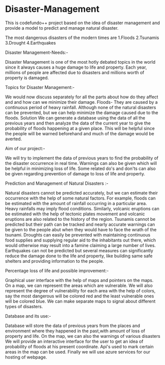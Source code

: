# Disaster-Management


This is codefundo++ project based on the idea of disaster management and provide a model to predict and manage natural disaster.

The most dangerous disasters of the modern times are
1.Floods
2.Tsunamis
3.Drought
4.Earthquakes

Disaster Management-Needs:-

Disaster Management is one of the most hotly debated topics in the world since it always causes a huge damage to life and property.
Each year, millions of people are affected due to disasters and millions worth of property is damaged.

Topics for Disaster Management:-

We would now discuss separately for all the parts about how do they affect and and how can we minimize their damage.
Floods-
They are caused by a continuous period of heavy rainfall.
Although none of the natural disasters can be prevented, but we can help minimize the damage caused due to the floods.
Solution
We can generate a database using the data of all the previous years and then analyze the data of the current year to give the probability of floods happening at a given place. This will be helpful since the people will be warned beforehand and much of the damage would be averted.


Aim of our project:-

We will try to implement the data of previous years to find the probability of the disaster occurrence in real time.
Warnings can also be given which will be helpful in minimizing loss of life.
Some related do's and don'ts can also be given regarding prevention of damage to loss of life and property.

Prediction and Management of Natural Disasters :-

Natural disasters cannot be predicted accurately, but we can estimate their occurrence with the help of some natural factors.
For example, floods can be estimated with the amount of rainfall occurring in a particular area. Heavy rainfalls may imply flood conditions.
Similarly, volcanic eruptions can be estimated with the help of tectonic plates movement and volcanic eruptions are also related to the history of the region.
Tsunamis cannot be predicted but their path can be tracked and nearly accurate warnings can be given to the people abut when they would have to face the wrath of the tsunami.
Droughts can easily be prevented with maintaining continuous food supplies and supplying regular aid to the inhabitants out there, which would otherwise may result into a famine claiming a large number of lives.
Earthquakes can not be predicted but several measures can significantly reduce the damage done to the life and property, like building same safe shelters and providing information to the people.

Percentage loss of life and possible improvement:-

Graphical user interface with the help of maps and pointers on the maps.
On a map, we can represent the areas which are vulnerable.
We will also represent the degree of vulnerability for each area with the help of colors, say the most dangerous will be colored red and the least vulnerable ones will be colored blue.
We can make separate maps to signal about different types of disasters.

Database and its use:-

Database will store the data of previous years from the places and environment where they happened in the past,with amount of loss of property and life.
On the map, we can also the warnings of various disasters
We will provide an interactive interface for the user to get an idea of probability of floods at his present coordinate.
Api's used to mark certain areas in the map can be used.
Finally we will use azure services for our hosting of webpage.
